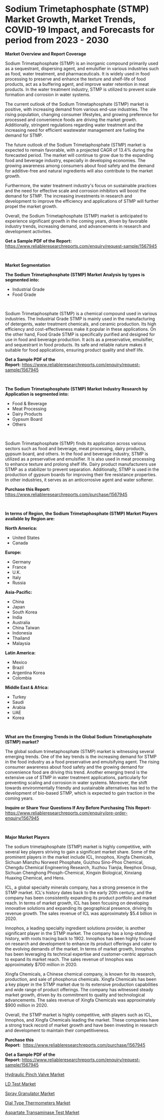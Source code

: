 <p><h1>Sodium Trimetaphosphate (STMP) Market Growth, Market Trends, COVID-19 Impact, and Forecasts for period from 2023 - 2030</h1></p><p><strong>Market Overview and Report Coverage</strong></p>
<p><p>Sodium Trimetaphosphate (STMP) is an inorganic compound primarily used as a sequestrant, dispersing agent, and emulsifier in various industries such as food, water treatment, and pharmaceuticals. It is widely used in food processing to preserve and enhance the texture and shelf-life of food products, act as a buffering agent, and improve water retention in meat products. In the water treatment industry, STMP is utilized to prevent scale formation and corrosion in water systems.</p><p>The current outlook of the Sodium Trimetaphosphate (STMP) market is positive, with increasing demand from various end-use industries. The rising population, changing consumer lifestyles, and growing preference for processed and convenience foods are driving the market growth. Additionally, stringent regulations regarding water treatment and the increasing need for efficient wastewater management are fueling the demand for STMP.</p><p>The future outlook of the Sodium Trimetaphosphate (STMP) market is expected to remain favorable, with a projected CAGR of 13.4% during the forecasted period. The market will continue to grow due to the expanding food and beverage industry, especially in developing economies. The growing awareness among consumers about food safety and the demand for additive-free and natural ingredients will also contribute to the market growth.</p><p>Furthermore, the water treatment industry's focus on sustainable practices and the need for effective scale and corrosion inhibitors will boost the demand for STMP. The increasing investments in research and development to improve the efficiency and applications of STMP will further propel the market growth.</p><p>Overall, the Sodium Trimetaphosphate (STMP) market is anticipated to experience significant growth in the coming years, driven by favorable industry trends, increasing demand, and advancements in research and development activities.</p></p>
<p><strong>Get a Sample PDF of the Report:</strong> <a href="https://www.reliableresearchreports.com/enquiry/request-sample/1567945">https://www.reliableresearchreports.com/enquiry/request-sample/1567945</a></p>
<p>&nbsp;</p>
<p><strong>Market Segmentation</strong></p>
<p><strong>The Sodium Trimetaphosphate (STMP) Market Analysis by types is segmented into:</strong></p>
<p><ul><li>Industrial Grade</li><li>Food Grade</li></ul></p>
<p>&nbsp;</p>
<p><p>Sodium Trimetaphosphate (STMP) is a chemical compound used in various industries. The Industrial Grade STMP is mainly used in the manufacturing of detergents, water treatment chemicals, and ceramic production. Its high efficiency and cost-effectiveness make it popular in these applications. On the other hand, Food Grade STMP is specifically purified and designed for use in food and beverage production. It acts as a preservative, emulsifier, and sequestrant in food products. Its safe and reliable nature makes it suitable for food applications, ensuring product quality and shelf life.</p></p>
<p><strong>Get a Sample PDF of the Report:</strong>&nbsp;<a href="https://www.reliableresearchreports.com/enquiry/request-sample/1567945">https://www.reliableresearchreports.com/enquiry/request-sample/1567945</a></p>
<p>&nbsp;</p>
<p><strong>The Sodium Trimetaphosphate (STMP) Market Industry Research by Application is segmented into:</strong></p>
<p><ul><li>Food & Beverage</li><li>Meat Processing</li><li>Dairy Products</li><li>Gypsum Board</li><li>Others</li></ul></p>
<p>&nbsp;</p>
<p><p>Sodium Trimetaphosphate (STMP) finds its application across various sectors such as food and beverage, meat processing, dairy products, gypsum board, and others. In the food and beverage industry, STMP is utilized as a preservative and emulsifier. It is also used in meat processing to enhance texture and prolong shelf life. Dairy product manufacturers use STMP as a stabilizer to prevent separation. Additionally, STMP is used in the production of gypsum boards for improving their fire resistance properties. In other industries, it serves as an anticorrosive agent and water softener.</p></p>
<p><strong>Purchase this Report:</strong>&nbsp; <a href="https://www.reliableresearchreports.com/purchase/1567945">https://www.reliableresearchreports.com/purchase/1567945</a></p>
<p>&nbsp;</p>
<p><strong>In terms of Region, the Sodium Trimetaphosphate (STMP) Market Players available by Region are:</strong></p>
<p>
    <p> <strong> North America: </strong>
        <ul>
            <li>United States</li>
            <li>Canada</li>
        </ul>
        </p> 
    <p> <strong> Europe: </strong>
        <ul>
            <li>Germany</li>
            <li>France</li>
            <li>U.K.</li>
            <li>Italy</li>
            <li>Russia</li>
        </ul>
        </p> 
    <p> <strong> Asia-Pacific: </strong>
        <ul>
            <li>China</li>
            <li>Japan</li>
            <li>South Korea</li>
            <li>India</li>
            <li>Australia</li>
            <li>China Taiwan</li>
            <li>Indonesia</li>
            <li>Thailand</li>
            <li>Malaysia</li>
        </ul>
        </p> 
    <p> <strong> Latin America: </strong>
        <ul>
            <li>Mexico</li>
            <li>Brazil</li>
            <li>Argentina Korea</li>
            <li>Colombia</li>
        </ul>
        </p> 
    <p> <strong> Middle East & Africa: </strong>
        <ul>
            <li>Turkey</li>
            <li>Saudi</li>
            <li>Arabia</li>
            <li>UAE</li>
            <li>Korea</li>
        </ul>
    </p>
    </p>
<p>&nbsp;</p>
<p><strong>What are the Emerging Trends in the Global Sodium Trimetaphosphate (STMP) market?</strong></p>
<p><p>The global sodium trimetaphosphate (STMP) market is witnessing several emerging trends. One of the key trends is the increasing demand for STMP in the food industry as a food preservative and emulsifying agent. The rising consumer awareness about food safety and the growing demand for convenience food are driving this trend. Another emerging trend is the extensive use of STMP in water treatment applications, particularly for preventing scaling and corrosion in water systems. Moreover, the shift towards environmentally friendly and sustainable alternatives has led to the development of bio-based STMP, which is expected to gain traction in the coming years.</p></p>
<p><strong>Inquire or Share Your Questions If Any Before Purchasing This Report</strong>- <a href="https://www.reliableresearchreports.com/enquiry/pre-order-enquiry/1567945">https://www.reliableresearchreports.com/enquiry/pre-order-enquiry/1567945</a></p>
<p>&nbsp;</p>
<p><strong>Major Market Players</strong></p>
<p><p>The sodium trimetaphosphate (STMP) market is highly competitive, with several key players striving to gain a significant market share. Some of the prominent players in the market include ICL, Innophos, Xingfa Chemicals, Sichuan Mianzhu Norwest Phosphate, Guizhou Sino-Phos Chemical, Chengdu Chemical Engineering Research, Xuzhou Tianjia, Reephos Group, Sichuan Chenghong Phosph-Chemical, Xingxin Biological, Xinxiang Huaxing Chemical, and Hens.</p><p>ICL, a global specialty minerals company, has a strong presence in the STMP market. ICL's history dates back to the early 20th century, and the company has been consistently expanding its product portfolio and market reach. In terms of market growth, ICL has been focusing on developing innovative solutions and expanding its geographical presence, driving its revenue growth. The sales revenue of ICL was approximately $5.4 billion in 2020.</p><p>Innophos, a leading specialty ingredient solutions provider, is another significant player in the STMP market. The company has a long-standing history, with roots tracing back to 1902. Innophos has been highly focused on research and development to enhance its product offerings and cater to the evolving demands of the market. In terms of market growth, Innophos has been leveraging its technical expertise and customer-centric approach to expand its market reach. The sales revenue of Innophos was approximately $700 million in 2020.</p><p>Xingfa Chemicals, a Chinese chemical company, is known for its research, production, and sale of phosphorus chemicals. Xingfa Chemicals has been a key player in the STMP market due to its extensive production capabilities and wide range of product offerings. The company has witnessed steady market growth, driven by its commitment to quality and technological advancements. The sales revenue of Xingfa Chemicals was approximately $900 million in 2020.</p><p>Overall, the STMP market is highly competitive, with players such as ICL, Innophos, and Xingfa Chemicals leading the market. These companies have a strong track record of market growth and have been investing in research and development to maintain their competitiveness.</p></p>
<p><strong>Purchase this Report:</strong>&nbsp;&nbsp;<a href="https://www.reliableresearchreports.com/purchase/1567945">https://www.reliableresearchreports.com/purchase/1567945</a></p>
<p></p>
<p><strong>Get a Sample PDF of the Report:</strong>&nbsp;<a href="https://www.reliableresearchreports.com/enquiry/request-sample/1567945">https://www.reliableresearchreports.com/enquiry/request-sample/1567945</a></p>
<p><p><a href="https://www.linkedin.com/pulse/hydraulic-pinch-valve-market-size-2023-2030-global-industrial-dg1yc/">Hydraulic Pinch Valve Market</a></p><p><a href="https://medium.com/@devyncasper/ld-test-market-size-growth-forecast-2023-2030-9a28eab3a57d">LD Test Market</a></p><p><a href="https://www.linkedin.com/pulse/decoding-spray-granulator-market-deep-dive-latest-trends-plo7e/">Spray Granulator Market</a></p><p><a href="https://www.linkedin.com/pulse/dial-type-thermometers-market-size-2023-2030-global-industrial-2tdoc/">Dial Type Thermometers Market</a></p><p><a href="https://medium.com/@hollymayert/aspartate-transaminase-test-market-size-growth-forecast-2023-2030-980debf4c80e">Aspartate Transaminase Test Market</a></p></p>